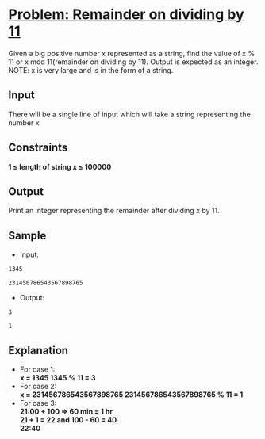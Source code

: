 # [Problem: Remainder on dividing by 11](https://my.newtonschool.co/playground/code/uh7ohjh4poyg)

Given a big positive number x represented as a string, find the value of x % 11 or x mod 11(remainder on dividing by 11). Output is expected as an integer.
NOTE: x is very large and is in the form of a string.

## Input

There will be a single line of input which will take a string representing the number x

## Constraints

**1 ≤ length of string x ≤ 100000**

## Output

Print an integer representing the remainder after dividing x by 11.

## Sample

- Input:
```
1345

231456786543567898765
```

- Output:
```
3

1
```

## Explanation

- For case 1: <br> **x = 1345
1345 % 11 = 3** <br>
- For case 2: <br> **x = 231456786543567898765
231456786543567898765 % 11 = 1** <br>
- For case 3: <br> **21:00 + 100 => 60 min = 1 hr <br> 21 + 1 = 22 and 100 - 60 = 40 <br> 22:40** <br>
